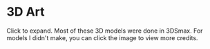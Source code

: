 # 3D Art
Click to expand. Most of these 3D models were done in 3DSmax. For models I didn't make, you can click the image to view more credits.